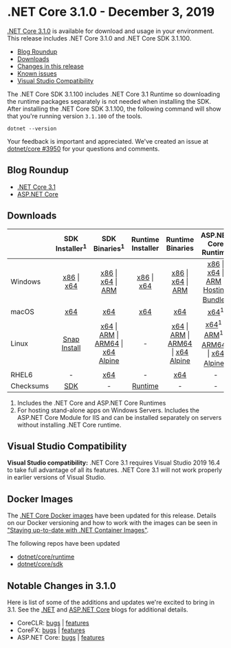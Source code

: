 # .NET Core 3.1.0 - December 3, 2019

[.NET Core 3.1.0](https://dotnet.microsoft.com/download/dotnet-core/3.1) is available for download and usage in your environment. This release includes .NET Core 3.1.0 and .NET Core SDK 3.1.100.

* [Blog Roundup](#blog-roundup)
* [Downloads](https://dotnet.microsoft.com/download/dotnet-core/3.1)
* [Changes in this release](#notable-changes-in-310)
* [Known issues](../3.1-known-issues.md)
* [Visual Studio Compatibility](#visual-studio-compatibility)

The .NET Core SDK 3.1.100 includes .NET Core 3.1 Runtime so downloading the runtime packages separately is not needed when installing the SDK. After installing the .NET Core SDK 3.1.100, the following command will show that you're running version `3.1.100` of the tools.

`dotnet --version`

Your feedback is important and appreciated. We've created an issue at [dotnet/core #3950](https://github.com/dotnet/core/issues/3950) for your questions and comments.

## Blog Roundup

* [.NET Core 3.1][dotnet-blog]
* [ASP.NET Core][aspnet-blog]

## Downloads

|           | SDK Installer<sup>1</sup>                        | SDK Binaries<sup>1</sup>                 | Runtime Installer                                        | Runtime Binaries                                 | ASP.NET Core Runtime           | Windows Desktop Runtime           |
| --------- | :------------------------------------------:     | :----------------------:                 | :---------------------------:                            | :-------------------------:                      | :-----------------:            |:-----------------:            |
| Windows   | [x86][dotnet-sdk-win-x86.exe] \| [x64][dotnet-sdk-win-x64.exe] | [x86][dotnet-sdk-win-x86.zip] \| [x64][dotnet-sdk-win-x64.zip] \| [ARM][dotnet-sdk-win-arm.zip] | [x86][dotnet-runtime-win-x86.exe] \| [x64][dotnet-runtime-win-x64.exe] | [x86][dotnet-runtime-win-x86.zip] \| [x64][dotnet-runtime-win-x64.zip] \| [ARM][dotnet-runtime-win-arm.zip]  | [x86][aspnetcore-runtime-win-x86.exe] \| [x64][aspnetcore-runtime-win-x64.exe] \| [ARM][aspnetcore-runtime-win-arm.zip] \|<br> [Hosting Bundle][dotnet-hosting-win.exe]<sup>2</sup> | [x86][windowsdesktop-runtime-win-x86.exe] \| [x64][windowsdesktop-runtime-win-x64.exe] | 
| macOS     | [x64][dotnet-sdk-osx-x64.pkg]  | [x64][dotnet-sdk-osx-x64.tar.gz]     | [x64][dotnet-runtime-osx-x64.pkg] | [x64][dotnet-runtime-osx-x64.tar.gz] | [x64][aspnetcore-runtime-osx-x64.tar.gz]<sup>1</sup> | - |
| Linux     |  [Snap Install][snap-install]  | [x64][dotnet-sdk-linux-x64.tar.gz] \| [ARM][dotnet-sdk-linux-arm.tar.gz] \| [ARM64][dotnet-sdk-linux-arm64.tar.gz] \| [x64 Alpine][dotnet-sdk-linux-musl-x64.tar.gz] | - | [x64][dotnet-runtime-linux-x64.tar.gz] \| [ARM][dotnet-runtime-linux-arm.tar.gz] \| [ARM64][dotnet-runtime-linux-arm64.tar.gz] \| [x64 Alpine][dotnet-runtime-linux-musl-x64.tar.gz] | [x64][aspnetcore-runtime-linux-x64.tar.gz]<sup>1</sup>  \| [ARM][aspnetcore-runtime-linux-arm.tar.gz]<sup>1</sup> \| [ARM64][aspnetcore-runtime-linux-arm64.tar.gz]<sup>1</sup> \| [x64 Alpine][aspnetcore-runtime-linux-musl-x64.tar.gz]<sup>1</sup> | - |
| RHEL6     | -                                                | [x64][dotnet-sdk-rhel.6-x64.tar.gz]                    | -                                                        | [x64][dotnet-runtime-rhel.6-x64.tar.gz] | - |
| Checksums | [SDK][checksums-sdk]                             | -                                        | [Runtime][checksums-runtime]                             | - | - | - |

1. Includes the .NET Core and ASP.NET Core Runtimes
2. For hosting stand-alone apps on Windows Servers. Includes the ASP.NET Core Module for IIS and can be installed separately on servers without installing .NET Core runtime.

## Visual Studio Compatibility

**Visual Studio compatibility:** .NET Core 3.1 requires Visual Studio 2019 16.4 to take full advantage of all its features. .NET Core 3.1 will not work properly in earlier versions of Visual Studio.

## Docker Images

The [.NET Core Docker images](https://hub.docker.com/r/microsoft/dotnet/) have been updated for this release. Details on our Docker versioning and how to work with the images can be seen in ["Staying up-to-date with .NET Container Images"](https://blogs.msdn.microsoft.com/dotnet/2018/06/18/staying-up-to-date-with-net-container-images/).

The following repos have been updated

* [dotnet/core/runtime](https://hub.docker.com/_/microsoft-dotnet-core-runtime/)
* [dotnet/core/sdk](https://hub.docker.com/_/microsoft-dotnet-core-sdk/)

## Notable Changes in 3.1.0

Here is list of some of the additions and updates we're excited to bring in 3.1. See the [.NET][dotnet-blog] and [ASP.NET Core][aspnet-blog] blogs for additional details.

* CoreCLR: [bugs][coreclr_bugs] | [features][coreclr_features]
* CoreFX: [bugs][corefx_bugs] | [features][corefx_features]
* ASP.NET Core: [bugs][aspnet_bugs] | [features][aspnet_features]

[blob-runtime]: https://dotnetcli.blob.core.windows.net/dotnet/Runtime/
[blob-sdk]: https://dotnetcli.blob.core.windows.net/dotnet/Sdk/
[release-notes]: https://github.com/dotnet/core/blob/master/release-notes/3.1/3.1.0/3.1.0.md
[snap-install]: 3.1.0-install-instructions.md

[checksums-runtime]: https://dotnetcli.blob.core.windows.net/dotnet/checksums/3.1.0-sha.txt
[checksums-sdk]: https://dotnetcli.blob.core.windows.net/dotnet/checksums/3.1.0-sha.txt

[linux-install]: https://docs.microsoft.com/dotnet/core/install/linux
[linux-setup]: https://github.com/dotnet/core/blob/master/Documentation/linux-setup.md

[dotnet-blog]: https://devblogs.microsoft.com/dotnet/announcing-net-core-3-1/
[aspnet-blog]: https://devblogs.microsoft.com/aspnet/asp-net-core-updates-in-net-core-3-1/

[aspnet_bugs]: https://github.com/aspnet/AspNetCore/issues?utf8=%E2%9C%93&q=is%3Aclosed+3.1+in%3Amilestone+is%3Amerged+-label%3Aarea-infrastructure+-involves%3Adotnet-maestro-bot+-involves%3Aapp%2Fdotnet-maestro+
[aspnet_features]: https://github.com/aspnet/AspNetCore/issues?utf8=%E2%9C%93&q=is%3Aclosed+3.1+in%3Amilestone+label%3Aenhancement+label%3Adone
[coreclr_bugs]: https://github.com/dotnet/coreclr/issues?utf8=%E2%9C%93&q=is%3Aclosed+3.1+in%3Amilestone+is%3Amerged+-involves%3Adotnet-maestro-bot+-involves%3Aapp%2Fdotnet-maestro+NOT+branding+
[coreclr_features]: https://github.com/dotnet/coreclr/issues?utf8=%E2%9C%93&q=is%3Aissue+3.1+in%3Amilestone+label%3Aenhancement+
[corefx_bugs]: https://github.com/dotnet/corefx/issues?utf8=%E2%9C%93&q=is%3Aclosed+3.1+in%3Amilestone+is%3Amerged+-involves%3Adotnet-maestro-bot+-involves%3Aapp%2Fdotnet-maestro+NOT+branding+
[corefx_features]: https://github.com/dotnet/corefx/issues?utf8=%E2%9C%93&q=is%3Aissue+3.1+in%3Amilestone+label%3Aenhancement+

[//]: # ( Runtime 3.1.0)
[dotnet-runtime-linux-arm.tar.gz]: https://download.visualstudio.microsoft.com/download/pr/60d21925-7f8f-4004-9afe-aebd041d2d4a/0db2946738642d7f88f71f7800522e8c/dotnet-runtime-3.1.0-linux-arm.tar.gz
[dotnet-runtime-linux-arm64.tar.gz]: https://download.visualstudio.microsoft.com/download/pr/6f19b1ba-8a5e-42ff-abb5-a49f837aa183/a6e01cdf317b967da67eace7565a5b2e/dotnet-runtime-3.1.0-linux-arm64.tar.gz
[dotnet-runtime-linux-musl-x64.tar.gz]: https://download.visualstudio.microsoft.com/download/pr/3097bf45-0b38-4de7-a383-2ff746c59551/908fb4f966a1a471b9754d4d52a5815b/dotnet-runtime-3.1.0-linux-musl-x64.tar.gz
[dotnet-runtime-linux-x64.tar.gz]: https://download.visualstudio.microsoft.com/download/pr/5d139dff-4ca0-4e0c-a68b-0976281d5b2d/d306f725466e058842faa25bf1b2f379/dotnet-runtime-3.1.0-linux-x64.tar.gz
[dotnet-runtime-osx-x64.pkg]: https://download.visualstudio.microsoft.com/download/pr/861a1498-68dd-4b8d-8400-4636d6375074/f7fe3a98e33d6a93f35b64d399b346f9/dotnet-runtime-3.1.0-osx-x64.pkg
[dotnet-runtime-osx-x64.tar.gz]: https://download.visualstudio.microsoft.com/download/pr/454ca582-64f7-4817-bbb0-34a7fb831499/1d2d5613a2d2ebb26da04471e97cb539/dotnet-runtime-3.1.0-osx-x64.tar.gz
[dotnet-runtime-rhel.6-x64.tar.gz]: https://download.visualstudio.microsoft.com/download/pr/76cabfc3-6010-472e-a5b3-bfe854a24c4e/1810de5554f8cd9825b47ae46b9990b4/dotnet-runtime-3.1.0-rhel.6-x64.tar.gz
[dotnet-runtime-win-arm.zip]: https://download.visualstudio.microsoft.com/download/pr/49e67b80-c229-4a75-a259-f735499dcfcb/597942224d355986c5a667f3fd955fa2/dotnet-runtime-3.1.0-win-arm.zip
[dotnet-runtime-win-x64.exe]: https://download.visualstudio.microsoft.com/download/pr/71c181aa-e8fc-4581-ab8b-93a5906b75ff/7458c330a88227463eb0721aded45426/dotnet-runtime-3.1.0-win-x64.exe
[dotnet-runtime-win-x64.zip]: https://download.visualstudio.microsoft.com/download/pr/5e1c20ea-113f-47fd-9702-22a8bf1e3974/16bf234b587064709d8e7b58439022d4/dotnet-runtime-3.1.0-win-x64.zip
[dotnet-runtime-win-x86.exe]: https://download.visualstudio.microsoft.com/download/pr/10256f2e-4665-4acb-918b-26c7c85956cd/e562428eb91b894e711cd81b53166575/dotnet-runtime-3.1.0-win-x86.exe
[dotnet-runtime-win-x86.zip]: https://download.visualstudio.microsoft.com/download/pr/31b707c9-0484-48b5-b248-7f22946f88b5/a998787f1b26a7f742c84cbec7f145d2/dotnet-runtime-3.1.0-win-x86.zip

[//]: # ( WindowsDesktop 3.1.0)
[windowsdesktop-runtime-win-x64.exe]: https://download.visualstudio.microsoft.com/download/pr/b7692772-f2fd-4b38-bfc0-fc58948f34f0/1c615597c56348c7b742d2319bc1fe45/windowsdesktop-runtime-3.1.0-win-x64.exe
[windowsdesktop-runtime-win-x86.exe]: https://download.visualstudio.microsoft.com/download/pr/eb453afa-a90b-4782-9a93-9179be59525a/046c6b337c803a359673e35efa2a4cfc/windowsdesktop-runtime-3.1.0-win-x86.exe

[//]: # ( ASP 3.1.0)
[aspnetcore-runtime-linux-arm.tar.gz]: https://download.visualstudio.microsoft.com/download/pr/8c839c0e-a5ae-4254-8d8b-c012528fe601/c147e26bad68f97eacc287a71e01331d/aspnetcore-runtime-3.1.0-linux-arm.tar.gz
[aspnetcore-runtime-linux-arm64.tar.gz]: https://download.visualstudio.microsoft.com/download/pr/e7c893c5-726a-40aa-8a13-7ae6f1e3ee4e/8ba7467756a3fb1778f02f1ca98ca1ee/aspnetcore-runtime-3.1.0-linux-arm64.tar.gz
[aspnetcore-runtime-linux-musl-x64.tar.gz]: https://download.visualstudio.microsoft.com/download/pr/f426f14d-7274-4724-b680-c9ee4a473005/d1bf4af95d517902a9a4b0a5973bdea3/aspnetcore-runtime-3.1.0-linux-musl-x64.tar.gz
[aspnetcore-runtime-linux-x64.tar.gz]: https://download.visualstudio.microsoft.com/download/pr/30915c37-fa5a-4930-b4e6-b4130e4596b2/38d531c10dc56950f17f3c604e9a2ebc/aspnetcore-runtime-3.1.0-linux-x64.tar.gz
[aspnetcore-runtime-osx-x64.tar.gz]: https://download.visualstudio.microsoft.com/download/pr/16106b5c-2dd0-429b-ac74-79c7d47fc575/cb9f53870983845f81b740b27d412038/aspnetcore-runtime-3.1.0-osx-x64.tar.gz
[aspnetcore-runtime-win-arm.zip]: https://download.visualstudio.microsoft.com/download/pr/1fdda5b3-554c-4393-8bfe-aaa2d2a84774/a96ee30a1babc1aa47595171d3b7ba79/aspnetcore-runtime-3.1.0-win-arm.zip
[aspnetcore-runtime-win-x64.exe]: https://download.visualstudio.microsoft.com/download/pr/a16689d1-0872-4ef9-a592-406d3038d8f7/cf4f84504385a599f0cb6a5c113ccb34/aspnetcore-runtime-3.1.0-win-x64.exe
[aspnetcore-runtime-win-x64.zip]: https://download.visualstudio.microsoft.com/download/pr/33fb1832-334a-4b72-ae47-ff9d07722cbd/f0b492014f4f5659a57c0f5f42913152/aspnetcore-runtime-3.1.0-win-x64.zip
[aspnetcore-runtime-win-x86.exe]: https://download.visualstudio.microsoft.com/download/pr/74ed410a-d452-4057-bb89-befeccf34b2b/e11a376951914e197c50528e5b20e2ef/aspnetcore-runtime-3.1.0-win-x86.exe
[aspnetcore-runtime-win-x86.zip]: https://download.visualstudio.microsoft.com/download/pr/f491b4ef-8d18-48cb-bf69-621a795e8ab7/ae9b1d2c7cc27eb79eeba87c6ed5d1d8/aspnetcore-runtime-3.1.0-win-x86.zip
[dotnet-hosting-win.exe]: https://download.visualstudio.microsoft.com/download/pr/fa3f472e-f47f-4ef5-8242-d3438dd59b42/9b2d9d4eecb33fe98060fd2a2cb01dcd/dotnet-hosting-3.1.0-win.exe

[//]: # ( SDK 3.1.100 )
[dotnet-sdk-linux-arm.tar.gz]: https://download.visualstudio.microsoft.com/download/pr/67766a96-eb8c-4cd2-bca4-ea63d2cc115c/7bf13840aa2ed88793b7315d5e0d74e6/dotnet-sdk-3.1.100-linux-arm.tar.gz
[dotnet-sdk-linux-arm64.tar.gz]: https://download.visualstudio.microsoft.com/download/pr/5a4c8f96-1c73-401c-a6de-8e100403188a/0ce6ab39747e2508366d498f9c0a0669/dotnet-sdk-3.1.100-linux-arm64.tar.gz
[dotnet-sdk-linux-musl-x64.tar.gz]: https://download.visualstudio.microsoft.com/download/pr/58f99511-944c-489b-b7f9-881d594e66cd/51e9fc76a02e580cea065010323c7fa7/dotnet-sdk-3.1.100-linux-musl-x64.tar.gz
[dotnet-sdk-linux-x64.tar.gz]: https://download.visualstudio.microsoft.com/download/pr/d731f991-8e68-4c7c-8ea0-fad5605b077a/49497b5420eecbd905158d86d738af64/dotnet-sdk-3.1.100-linux-x64.tar.gz
[dotnet-sdk-osx-x64.pkg]: https://download.visualstudio.microsoft.com/download/pr/787e81f1-f0da-4e3b-a989-8a199132ed8c/61a8dba81fbf2b3d533562d7b96443ec/dotnet-sdk-3.1.100-osx-x64.pkg
[dotnet-sdk-osx-x64.tar.gz]: https://download.visualstudio.microsoft.com/download/pr/bea99127-a762-4f9e-aac8-542ad8aa9a94/afb5af074b879303b19c6069e9e8d75f/dotnet-sdk-3.1.100-osx-x64.tar.gz
[dotnet-sdk-rhel.6-x64.tar.gz]: https://download.visualstudio.microsoft.com/download/pr/b4a90664-f80c-4747-a159-da54ab4ffc44/85c2ecb3cf510150491ad22641a163b8/dotnet-sdk-3.1.100-rhel.6-x64.tar.gz
[dotnet-sdk-win-arm.zip]: https://download.visualstudio.microsoft.com/download/pr/4c991319-baba-41b1-8ada-3ed527481ed6/b82ed9851b82b4988503b728cb5dac1f/dotnet-sdk-3.1.100-win-arm.zip
[dotnet-sdk-win-x64.exe]: https://download.visualstudio.microsoft.com/download/pr/639f7cfa-84f8-48e8-b6c9-82634314e28f/8eb04e1b5f34df0c840c1bffa363c101/dotnet-sdk-3.1.100-win-x64.exe
[dotnet-sdk-win-x64.zip]: https://download.visualstudio.microsoft.com/download/pr/28a2c4ff-6154-473b-bd51-c62c76171551/ea47eab2219f323596c039b3b679c3d6/dotnet-sdk-3.1.100-win-x64.zip
[dotnet-sdk-win-x86.exe]: https://download.visualstudio.microsoft.com/download/pr/f6fb21ca-cbf8-41a0-87b9-84225ae485cd/7dcd7ed94e6614098edd2f9832bceeee/dotnet-sdk-3.1.100-win-x86.exe
[dotnet-sdk-win-x86.zip]: https://download.visualstudio.microsoft.com/download/pr/8961027c-fc5b-40d8-9f67-b08c55510ef4/99c6723fb3916369d4bb425fa70d691e/dotnet-sdk-3.1.100-win-x86.zip
